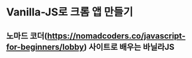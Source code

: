 # Vanilla-JS로 크롬 앱 만들기

## 노마드 코더(https://nomadcoders.co/javascript-for-beginners/lobby) 사이트로 배우는 바닐라JS
